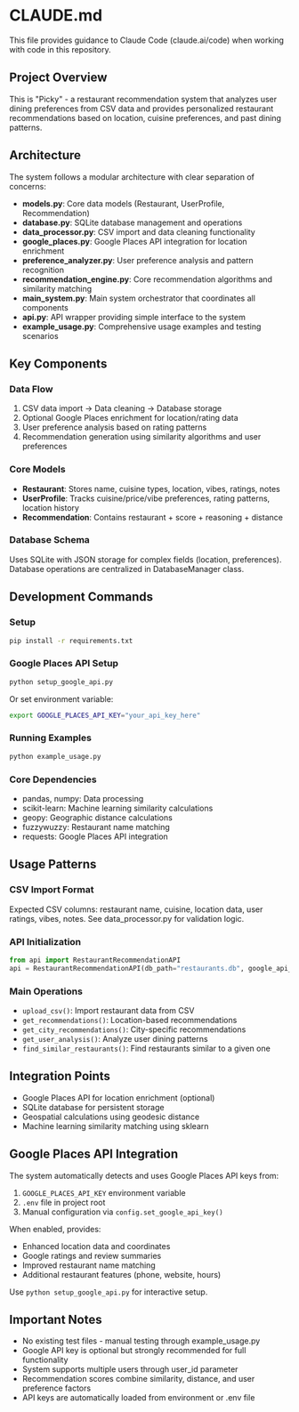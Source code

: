 # CLAUDE.md

This file provides guidance to Claude Code (claude.ai/code) when working with code in this repository.

## Project Overview

This is "Picky" - a restaurant recommendation system that analyzes user dining preferences from CSV data and provides personalized restaurant recommendations based on location, cuisine preferences, and past dining patterns.

## Architecture

The system follows a modular architecture with clear separation of concerns:

- **models.py**: Core data models (Restaurant, UserProfile, Recommendation)
- **database.py**: SQLite database management and operations
- **data_processor.py**: CSV import and data cleaning functionality
- **google_places.py**: Google Places API integration for location enrichment
- **preference_analyzer.py**: User preference analysis and pattern recognition
- **recommendation_engine.py**: Core recommendation algorithms and similarity matching
- **main_system.py**: Main system orchestrator that coordinates all components
- **api.py**: API wrapper providing simple interface to the system
- **example_usage.py**: Comprehensive usage examples and testing scenarios

## Key Components

### Data Flow
1. CSV data import → Data cleaning → Database storage
2. Optional Google Places enrichment for location/rating data
3. User preference analysis based on rating patterns
4. Recommendation generation using similarity algorithms and user preferences

### Core Models
- **Restaurant**: Stores name, cuisine types, location, vibes, ratings, notes
- **UserProfile**: Tracks cuisine/price/vibe preferences, rating patterns, location history
- **Recommendation**: Contains restaurant + score + reasoning + distance

### Database Schema
Uses SQLite with JSON storage for complex fields (location, preferences). Database operations are centralized in DatabaseManager class.

## Development Commands

### Setup
```bash
pip install -r requirements.txt
```

### Google Places API Setup
```bash
python setup_google_api.py
```
Or set environment variable:
```bash
export GOOGLE_PLACES_API_KEY="your_api_key_here"
```

### Running Examples
```bash
python example_usage.py
```

### Core Dependencies
- pandas, numpy: Data processing
- scikit-learn: Machine learning similarity calculations  
- geopy: Geographic distance calculations
- fuzzywuzzy: Restaurant name matching
- requests: Google Places API integration

## Usage Patterns

### CSV Import Format
Expected CSV columns: restaurant name, cuisine, location data, user ratings, vibes, notes. See data_processor.py for validation logic.

### API Initialization
```python
from api import RestaurantRecommendationAPI
api = RestaurantRecommendationAPI(db_path="restaurants.db", google_api_key="optional")
```

### Main Operations
- `upload_csv()`: Import restaurant data from CSV
- `get_recommendations()`: Location-based recommendations  
- `get_city_recommendations()`: City-specific recommendations
- `get_user_analysis()`: Analyze user dining patterns
- `find_similar_restaurants()`: Find restaurants similar to a given one


## Integration Points

- Google Places API for location enrichment (optional)
- SQLite database for persistent storage
- Geospatial calculations using geodesic distance
- Machine learning similarity matching using sklearn

## Google Places API Integration

The system automatically detects and uses Google Places API keys from:
1. `GOOGLE_PLACES_API_KEY` environment variable  
2. `.env` file in project root
3. Manual configuration via `config.set_google_api_key()`

When enabled, provides:
- Enhanced location data and coordinates
- Google ratings and review summaries  
- Improved restaurant name matching
- Additional restaurant features (phone, website, hours)

Use `python setup_google_api.py` for interactive setup.

## Important Notes

- No existing test files - manual testing through example_usage.py
- Google API key is optional but strongly recommended for full functionality
- System supports multiple users through user_id parameter
- Recommendation scores combine similarity, distance, and user preference factors
- API keys are automatically loaded from environment or .env file